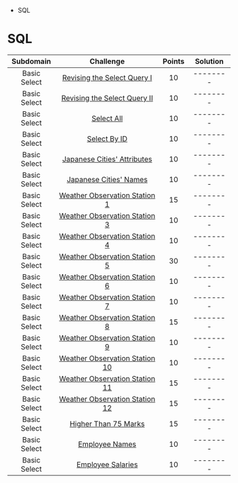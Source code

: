 - SQL 

# SQL


| Subdomain | Challenge | Points | Solution
| :-------: | :-------: | :----: | :------:
| Basic Select | [Revising the Select Query I](https://www.hackerrank.com/challenges/revising-the-select-query) | 10 | --------
| Basic Select | [Revising the Select Query II](https://www.hackerrank.com/challenges/revising-the-select-query-2) | 10 | --------
| Basic Select | [Select All](https://www.hackerrank.com/challenges/select-all-sql) | 10 | --------
| Basic Select | [Select By ID](https://www.hackerrank.com/challenges/select-by-id) | 10 | --------
| Basic Select | [Japanese Cities' Attributes](https://www.hackerrank.com/challenges/japanese-cities-attributes) | 10 | --------
| Basic Select | [Japanese Cities' Names](https://www.hackerrank.com/challenges/japanese-cities-name) | 10 | --------
| Basic Select | [Weather Observation Station 1](https://www.hackerrank.com/challenges/weather-observation-station-1) | 15 | --------
| Basic Select | [Weather Observation Station 3](https://www.hackerrank.com/challenges/weather-observation-station-3) | 10 | --------
| Basic Select | [Weather Observation Station 4](https://www.hackerrank.com/challenges/weather-observation-station-4) | 10 | --------
| Basic Select | [Weather Observation Station 5](https://www.hackerrank.com/challenges/weather-observation-station-5) | 30 | --------
| Basic Select | [Weather Observation Station 6](https://www.hackerrank.com/challenges/weather-observation-station-6) | 10 | --------
| Basic Select | [Weather Observation Station 7](https://www.hackerrank.com/challenges/weather-observation-station-7) | 10 | --------
| Basic Select | [Weather Observation Station 8](https://www.hackerrank.com/challenges/weather-observation-station-8) | 15 | --------
| Basic Select | [Weather Observation Station 9](https://www.hackerrank.com/challenges/weather-observation-station-9) | 10 | --------
| Basic Select | [Weather Observation Station 10](https://www.hackerrank.com/challenges/weather-observation-station-10) | 10 | --------
| Basic Select | [Weather Observation Station 11](https://www.hackerrank.com/challenges/weather-observation-station-11) | 15 | --------
| Basic Select | [Weather Observation Station 12](https://www.hackerrank.com/challenges/weather-observation-station-12) | 15 | --------
| Basic Select | [Higher Than 75 Marks](https://www.hackerrank.com/challenges/more-than-75-marks) | 15 | --------
| Basic Select | [Employee Names](https://www.hackerrank.com/challenges/name-of-employees) | 10 | --------
| Basic Select | [Employee Salaries](https://www.hackerrank.com/challenges/salary-of-employees) | 10 | --------

